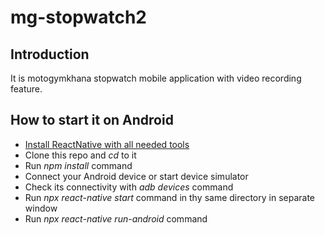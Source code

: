 # mg-stopwatch2
## Introduction
It is motogymkhana stopwatch mobile application with video recording feature.

## How to start it on Android
- [Install ReactNative with all needed tools](https://reactnative.dev/docs/environment-setup)
- Clone this repo and *cd* to it
- Run *npm install* command
- Connect your Android device or start device simulator
- Check its connectivity with *adb devices* command
- Run *npx react-native start* command in thу same directory in separate window
- Run *npx react-native run-android* command

